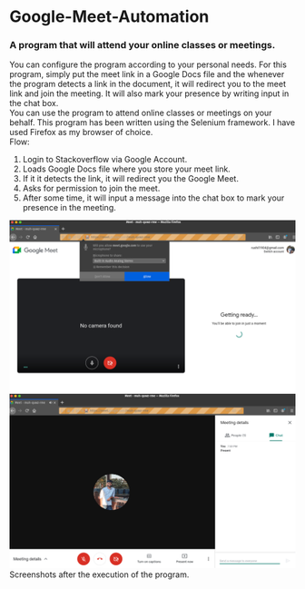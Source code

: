# Google-Meet-Automation
### A program that will attend your online classes or meetings.
You can configure the program according to your personal needs.
For this program, simply put the meet link in a Google Docs file and the whenever the program detects a link in the document, it will redirect you to the meet link and join the meeting. It will also mark your presence by writing input in the chat box.  
You can use the program to attend online classes or meetings on your behalf. 
This program has been written using the Selenium framework. I have used Firefox as my browser of choice.   
Flow:  
1. Login to Stackoverflow via Google Account.  
2. Loads Google Docs file where you store your meet link.  
3. If it it detects the link, it will redirect you the Google Meet.  
4. Asks for permission to join the meet.  
5. After some time, it will input a message into the chat box to mark your presence in the meeting.  

![Meet Start](https://github.com/rushil1904/Google-Meet-Automation/blob/main/etc/meet.png?raw=true)
![Meet](https://github.com/rushil1904/Google-Meet-Automation/blob/main/etc/meet1.png?raw=true)
Screenshots after the execution of the program. 
